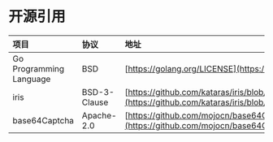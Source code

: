 # 开源引用

| 项目 | 协议 | 地址 |
| :--- | :--- | :--- |
| Go Programming Language | BSD | [https://golang.org/LICENSE](https://golang.org/LICENSE) |
| iris | BSD-3-Clause | [https://github.com/kataras/iris/blob/master/LICENSE](https://github.com/kataras/iris/blob/master/LICENSE) |
| base64Captcha | Apache-2.0 | [https://github.com/mojocn/base64Captcha/blob/master/LICENSE](https://github.com/mojocn/base64Captcha/blob/master/LICENSE) |

